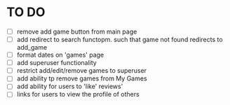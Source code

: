 # TO DO

- [ ] remove add game button from main page
- [ ] add redirect to search functopm. such that game not found redirects to add_game
- [ ] format dates on 'games' page
- [ ] add superuser functionality
- [ ] restrict add/edit/remove games to superuser
- [ ] add ability tp remove games from My Games
- [ ] add ability for users to 'like' reviews' 
- [ ] links for users to view the profile of others

